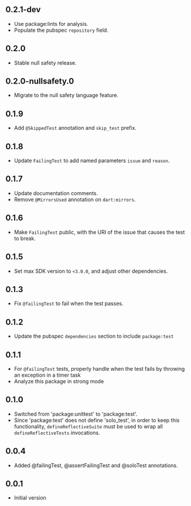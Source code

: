 ## 0.2.1-dev

- Use package:lints for analysis.
- Populate the pubspec `repository` field.

## 0.2.0

- Stable null safety release.

## 0.2.0-nullsafety.0

- Migrate to the null safety language feature.

## 0.1.9

- Add `@SkippedTest` annotation and `skip_test` prefix.

## 0.1.8

- Update `FailingTest` to add named parameters `issue` and `reason`.

## 0.1.7

- Update documentation comments.
- Remove `@MirrorsUsed` annotation on `dart:mirrors`.

## 0.1.6

- Make `FailingTest` public, with the URI of the issue that causes
  the test to break.

## 0.1.5

- Set max SDK version to `<3.0.0`, and adjust other dependencies.

## 0.1.3

- Fix `@failingTest` to fail when the test passes.

## 0.1.2

- Update the pubspec `dependencies` section to include `package:test`

## 0.1.1

- For `@failingTest` tests, properly handle when the test fails by throwing an
  exception in a timer task
- Analyze this package in strong mode

## 0.1.0

- Switched from 'package:unittest' to 'package:test'.
- Since 'package:test' does not define 'solo_test', in order to keep this
  functionality, `defineReflectiveSuite` must be used to wrap all
  `defineReflectiveTests` invocations.

## 0.0.4

- Added @failingTest, @assertFailingTest and @soloTest annotations.

## 0.0.1

- Initial version
